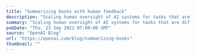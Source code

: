```yaml
---
title: "Summarizing books with human feedback"
description: "Scaling human oversight of AI systems for tasks that are difficult to evaluate."
summary: "Scaling human oversight of AI systems for tasks that are difficult to evaluate."
pubDate: "Thu, 23 Sep 2021 07:00:00 GMT"
source: "OpenAI Blog"
url: "https://openai.com/blog/summarizing-books"
thumbnail: ""
---
```


